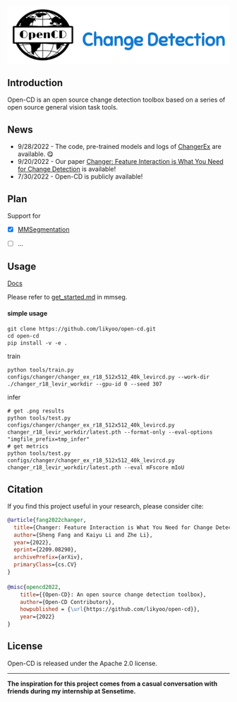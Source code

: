 <div align="center">
  <img src="resources/opencd-logo.png" width="600"/>
</div>

## Introduction
Open-CD is an open source change detection toolbox based on a series of open source general vision task tools.


## News
- 9/28/2022 - The code, pre-trained models and logs of [ChangerEx](https://github.com/likyoo/open-cd/tree/main/configs/changer) are available. :yum:
- 9/20/2022 - Our paper [Changer: Feature Interaction is What You Need for Change Detection](https://arxiv.org/abs/2209.08290) is available!
- 7/30/2022 - Open-CD is publicly available!

## Plan

Support for

- [x] [MMSegmentation](https://github.com/open-mmlab/mmsegmentation)
- [ ] ...


## Usage

[Docs](https://github.com/open-mmlab/mmsegmentation/tree/master/docs)

Please refer to [get_started.md](https://github.com/open-mmlab/mmsegmentation/blob/master/docs/en/get_started.md#installation) in mmseg.

#### simple usage
```
git clone https://github.com/likyoo/open-cd.git
cd open-cd
pip install -v -e .
```
train
```
python tools/train.py configs/changer/changer_ex_r18_512x512_40k_levircd.py --work-dir ./changer_r18_levir_workdir --gpu-id 0 --seed 307
```
infer
```
# get .png results
python tools/test.py configs/changer/changer_ex_r18_512x512_40k_levircd.py  changer_r18_levir_workdir/latest.pth --format-only --eval-options "imgfile_prefix=tmp_infer"
# get metrics
python tools/test.py configs/changer/changer_ex_r18_512x512_40k_levircd.py  changer_r18_levir_workdir/latest.pth --eval mFscore mIoU
```

## Citation

If you find this project useful in your research, please consider cite:

```bibtex
@article{fang2022changer,
  title={Changer: Feature Interaction is What You Need for Change Detection}, 
  author={Sheng Fang and Kaiyu Li and Zhe Li},
  year={2022},
  eprint={2209.08290},
  archivePrefix={arXiv},
  primaryClass={cs.CV}
}

@misc{opencd2022,
    title={{Open-CD}: An open source change detection toolbox},
    author={Open-CD Contributors},
    howpublished = {\url{https://github.com/likyoo/open-cd}},
    year={2022}
}
```

## License

Open-CD is released under the Apache 2.0 license.


----
**The inspiration for this project comes from a casual conversation with friends during my internship at Sensetime.**

